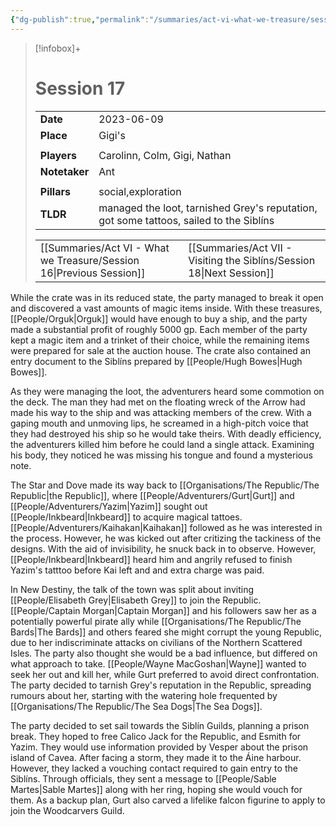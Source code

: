 ```yaml
---
{"dg-publish":true,"permalink":"/summaries/act-vi-what-we-treasure/session-17/","tags":["session"]}
---
```


> [!infobox]+
> # Session 17
> 
> | | |
> | --- | --- |
> | **Date** | 2023-06-09 |
> | **Place** | Gigi's |
> | | | 
> | **Players** | Carolinn, Colm, Gigi, Nathan |
> | **Notetaker** | Ant |
> | | | 
> | **Pillars** | social,exploration | 
> | **TLDR** | managed the loot, tarnished Grey's reputation, got some tattoos, sailed to the Siblíns |
> 
> | | |
> | --- | --- |
> | [[Summaries/Act VI - What we Treasure/Session 16\|Previous Session]] | [[Summaries/Act VII - Visiting the Siblíns/Session 18\|Next Session]] |

While the crate was in its reduced state, the party managed to break it open and discovered a vast amounts of magic items inside. With these treasures, [[People/Orguk\|Orguk]] would have enough to buy a ship, and the party made a substantial profit of roughly 5000 gp. Each member of the party kept a magic item and a trinket of their choice, while the remaining items were prepared for sale at the auction house. The crate also contained an entry document to the Siblíns prepared by [[People/Hugh Bowes\|Hugh Bowes]].

As they were managing the loot, the adventurers heard some commotion on the deck. The man they had met on the floating wreck of the Arrow had made his way to the ship and was attacking members of the crew. With a gaping mouth and unmoving lips, he screamed in a high-pitch voice that they had destroyed his ship so he would take theirs. With deadly efficiency, the adventurers killed him before he could land a single attack. Examining his body, they noticed he was missing his tongue and found a mysterious note.

The Star and Dove made its way back to [[Organisations/The Republic/The Republic\|the Republic]], where [[People/Adventurers/Gurt\|Gurt]] and [[People/Adventurers/Yazim\|Yazim]] sought out [[People/Inkbeard\|Inkbeard]] to acquire magical tattoes. [[People/Adventurers/Kaihakan\|Kaihakan]] followed as he was interested in the process. However, he was kicked out after critizing the tackiness of the designs. With the aid of invisibility, he snuck back in to observe. However, [[People/Inkbeard\|Inkbeard]] heard him and angrily refused to finish Yazim's tatttoo before Kai left and and extra charge was paid.

In New Destiny, the talk of the town was split about inviting [[People/Elisabeth Grey\|Elisabeth Grey]] to join the Republic. [[People/Captain Morgan\|Captain Morgan]] and his followers saw her as a potentially powerful pirate ally while [[Organisations/The Republic/The Bards\|The Bards]] and others feared she might corrupt the young Republic, due to her indiscriminate attacks on civilians of the Northern Scattered Isles. The party also thought she would be a bad influence, but differed on what approach to take. [[People/Wayne MacGoshan\|Wayne]] wanted to seek her out and kill her, while Gurt preferred to avoid direct confrontation. The party decided to tarnish Grey's reputation in the Republic, spreading rumours about her, starting with the watering hole frequented by [[Organisations/The Republic/The Sea Dogs\|The Sea Dogs]].

The party decided to set sail towards the Siblín Guilds, planning a prison break. They hoped to free Calico Jack for the Republic, and Esmith for Yazim. They would use information provided by Vesper about the prison island of Cavea. After facing a storm, they made it to the Áine harbour. However, they lacked a vouching contact required to gain entry to the Siblíns. Through officials, they sent a message to [[People/Sable Martes\|Sable Martes]] along with her ring, hoping she would vouch for them. As a backup plan, Gurt also carved a lifelike falcon figurine to apply to join the Woodcarvers Guild.